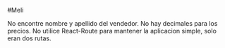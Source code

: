 #Meli

No encontre nombre y apellido del vendedor.
No hay decimales para los precios.
No utilice React-Route para mantener la aplicacion simple, solo eran dos rutas.